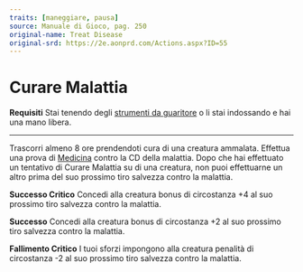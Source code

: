```yaml
---
traits: [maneggiare, pausa]
source: Manuale di Gioco, pag. 250
original-name: Treat Disease
original-srd: https://2e.aonprd.com/Actions.aspx?ID=55
---
```


# Curare Malattia

**Requisiti** Stai tenendo degli
[strumenti da guaritore](/equipaggiamento/equipaggiamenti-da-avventura/strumenti-da-guaritore)
o li stai indossando e hai una mano libera.

---

Trascorri almeno 8 ore prendendoti cura di una creatura ammalata. Effettua una
prova di [Medicina](/abilita/medicina) contro la CD della malattia. Dopo che hai
effettuato un tentativo di Curare Malattia su di una creatura, non puoi
effettuarne un altro prima del suo prossimo tiro salvezza contro la malattia.

**Successo Critico** Concedi alla creatura bonus di circostanza +4 al suo
prossimo tiro salvezza contro la malattia.

**Successo** Concedi alla creatura bonus di circostanza +2 al suo prossimo tiro
salvezza contro la malattia.

**Fallimento Critico** I tuoi sforzi impongono alla creatura penalità di
circostanza -2 al suo prossimo tiro salvezza contro la malattia.
